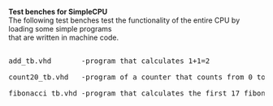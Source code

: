 <b>Test benches for SimpleCPU </b>
<br>The following test benches test the functionality of the entire CPU by loading some simple programs 
<br>that are written in machine code.
<pre class="tab">
<br>add_tb.vhd       -program that calculates 1+1=2
<br>count20_tb.vhd   -program of a counter that counts from 0 to 20
<br>fibonacci_tb.vhd -program that calculates the first 17 fibonacci numbers
</pre>

